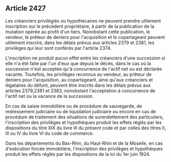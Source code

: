 Article 2427
----
Les créanciers privilégiés ou hypothécaires ne peuvent prendre utilement
inscription sur le précédent propriétaire, à partir de la publication de la
mutation opérée au profit d'un tiers. Nonobstant cette publication, le vendeur,
le prêteur de deniers pour l'acquisition et le copartageant peuvent utilement
inscrire, dans les délais prévus aux articles 2379 et 2381, les privilèges qui
leur sont conférés par l'article 2374.

L'inscription ne produit aucun effet entre les créanciers d'une succession si
elle n'a été faite par l'un d'eux que depuis le décès, dans le cas où la
succession n'est acceptée qu'à concurrence de l'actif net ou est déclarée
vacante. Toutefois, les privilèges reconnus au vendeur, au prêteur de deniers
pour l'acquisition, au copartageant, ainsi qu'aux créanciers et légataires du
défunt, peuvent être inscrits dans les délais prévus aux articles 2379,2381 et
2383, nonobstant l'acceptation à concurrence de l'actif net ou la vacance de la
succession.

En cas de saisie immobilière ou de procédure de sauvegarde, de redressement
judiciaire ou de liquidation judiciaire ou encore en cas de procédure de
traitement des situations de surendettement des particuliers, l'inscription des
privilèges et hypothèques produit les effets réglés par les dispositions du
titre XIX du livre III du présent code et par celles des titres II, III ou IV du
livre VI du code de commerce.

Dans les départements du Bas-Rhin, du Haut-Rhin et de la Moselle, en cas
d'exécution forcée immobilière, l'inscription des privilèges et hypothèques
produit les effets réglés par les dispositions de la loi du 1er juin 1924.
